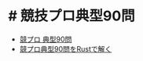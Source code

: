 # # 競技プロ典型90問

- [競プロ 典型90問](https://github.com/E869120/kyopro_educational_90)
- [競プロ典型90問をRustで解く](https://dev.thanaism.com/tags/rust/)